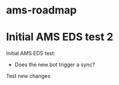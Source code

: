 # ams-roadmap

Initial AMS EDS test 2
=======
Initial AMS EDS test:

* Does the new bot trigger a sync?

Test new changes
